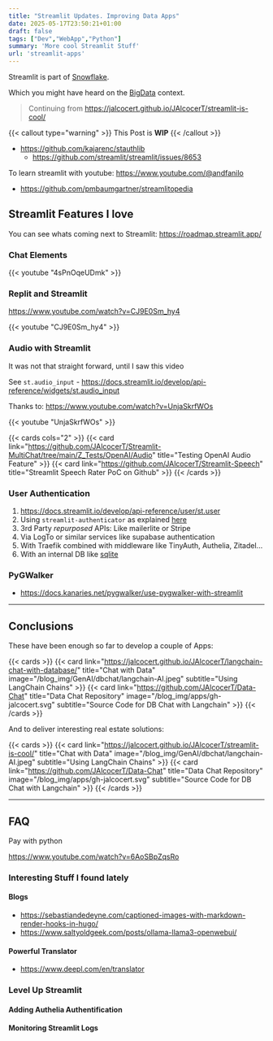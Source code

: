 ```yaml
---
title: "Streamlit Updates. Improving Data Apps"
date: 2025-05-17T23:50:21+01:00
draft: false
tags: ["Dev","WebApp","Python"]
summary: 'More cool Streamlit Stuff'
url: 'streamlit-apps'
---
```


Streamlit is part of [Snowflake](https://www.snowflake.com/en/blog/snowflake-to-acquire-streamlit/).

Which you might have heard on the [BigData](https://jalcocert.github.io/JAlcocerT/big-data-tools-for-data-analytics/) context.

> Continuing from https://jalcocert.github.io/JAlcocerT/streamlit-is-cool/


{{< callout type="warning" >}}
This Post is **WIP**
{{< /callout >}}


* https://github.com/kajarenc/stauthlib
    * https://github.com/streamlit/streamlit/issues/8653

To learn streamlit with youtube: https://www.youtube.com/@andfanilo

* https://github.com/pmbaumgartner/streamlitopedia

## Streamlit Features I love

You can see whats coming next to Streamlit: https://roadmap.streamlit.app/



### Chat Elements

<!-- https://www.youtube.com/watch?v=4sPnOqeUDmk -->
 
{{< youtube "4sPnOqeUDmk" >}}


### Replit and Streamlit

https://www.youtube.com/watch?v=CJ9E0Sm_hy4

{{< youtube "CJ9E0Sm_hy4" >}}


### Audio with Streamlit

It was not that straight forward, until I saw this video

See `st.audio_input` - https://docs.streamlit.io/develop/api-reference/widgets/st.audio_input

Thanks to: https://www.youtube.com/watch?v=UnjaSkrfWOs

{{< youtube "UnjaSkrfWOs" >}}


{{< cards cols="2" >}}
  {{< card link="https://github.com/JAlcocerT/Streamlit-MultiChat/tree/main/Z_Tests/OpenAI/Audio" title="Testing OpenAI Audio Feature" >}}
  {{< card link="https://github.com/JAlcocerT/Streamlit-Speech" title="Streamlit Speech Rater PoC on Github" >}}
{{< /cards >}}

### User Authentication

1. https://docs.streamlit.io/develop/api-reference/user/st.user
2. Using `streamlit-authenticator` as explained [here](https://jalcocert.github.io/JAlcocerT/streamlit-is-cool/#provided-users-and-pass)
3. 3rd Party *repurposed* APIs: Like mailerlite or Stripe
4. Via LogTo or similar services like supabase authentication
5. With Traefik combined with middleware like TinyAuth, Authelia, Zitadel...
6. With an internal DB like [sqlite](https://github.com/JAlcocerT/Streamlit-MultiChat/tree/main/Z_Tests/Auth_sqlite)

### PyGWalker

* https://docs.kanaries.net/pygwalker/use-pygwalker-with-streamlit

---

## Conclusions

These have been enough so far to develop a couple of Apps:

{{< cards >}}
  {{< card link="https://jalcocert.github.io/JAlcocerT/langchain-chat-with-database/" title="Chat with Data" image="/blog_img/GenAI/dbchat/langchain-AI.jpeg" subtitle="Using LangChain Chains" >}}
  {{< card link="https://github.com/JAlcocerT/Data-Chat" title="Data Chat Repository" image="/blog_img/apps/gh-jalcocert.svg" subtitle="Source Code for DB Chat with Langchain" >}}
{{< /cards >}}

And to deliver interesting real estate solutions:

{{< cards >}}
  {{< card link="https://jalcocert.github.io/JAlcocerT/streamlit-is-cool/" title="Chat with Data" image="/blog_img/GenAI/dbchat/langchain-AI.jpeg" subtitle="Using LangChain Chains" >}}
  {{< card link="https://github.com/JAlcocerT/Data-Chat" title="Data Chat Repository" image="/blog_img/apps/gh-jalcocert.svg" subtitle="Source Code for DB Chat with Langchain" >}}
{{< /cards >}}


---

## FAQ

Pay with python

https://www.youtube.com/watch?v=6AoSBpZqsRo




### Interesting Stuff I found lately

#### Blogs

* https://sebastiandedeyne.com/captioned-images-with-markdown-render-hooks-in-hugo/
* https://www.saltyoldgeek.com/posts/ollama-llama3-openwebui/

#### Powerful Translator

* https://www.deepl.com/en/translator

### Level Up Streamlit

#### Adding Authelia Authentification

#### Monitoring Streamlit Logs
